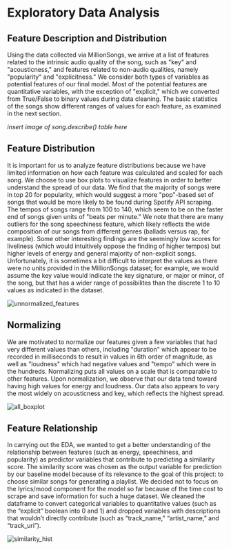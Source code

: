# Exploratory Data Analysis

## Feature Description and Distribution
Using the data collected via MillionSongs, we arrive at a list of features related to the intrinsic audio quality of the song, such as "key" and "acousticness," and features related to non-audio qualities, namely "popularity" and "explicitness." We consider both types of variables as potential features of our final model. Most of the potential features are quantitative variables, with the exception of "explicit," which we converted from True/False to binary values during data cleaning. The basic statistics of the songs show different ranges of values for each feature, as examined in the next section. 

*insert image of song.describe() table here*

## Feature Distribution
It is important for us to analyze feature distributions because we have limited information on how each feature was calculated and scaled for each song. We choose to use box plots to visualize features in order to better understand the spread of our data. We find that the majority of songs were in top 20 for popularity, which would suggest a more "pop"-based set of songs that would be more likely to be found during Spotify API scraping. The tempos of songs range from 100 to 140, which seem to be on the faster end of songs given units of "beats per minute." We note that there are many outliers for the song speechiness feature, which likely reflects the wide composition of our songs from different genres (ballads versus rap, for example). Some other interesting findings are the seemingly low scores for liveliness (which would intuitively oppose the finding of higher tempos) but higher levels of energy and general majority of non-explicit songs. Unfortunately, it is sometimes a bit difficult to interpret the values as there were no units provided in the MillionSongs dataset; for example, we would assume the key value would indicate the key signature, or major or minor, of the song, but that has a wider range of possibilites than the discrete 1 to 10 values as indicated in the dataset. 

![unnormalized_features](https://user-images.githubusercontent.com/22016387/70472500-2f103380-1a9d-11ea-994f-9f51e8ff4a24.JPG)

## Normalizing
We are motivated to normalize our features given a few variables that had very different values than others, including "duration" which appear to be recorded in milliseconds to result in values in 6th order of magnitude, as well as "loudness" which had negative values and "tempo" which were in the hundreds. Normalizing puts all values on a scale that is comparable to other features. Upon normalization, we observe that our data tend toward having high values for energy and loudness. Our data also appears to vary the most widely on acousticness and key, which reflects the highest spread. 

![all_boxplot](https://user-images.githubusercontent.com/22016387/70472340-ebb5c500-1a9c-11ea-8816-39df6d7f6030.png)

## Feature Relationship
In carrying out the EDA, we wanted to get a better understanding of the relationship between features (such as energy, speechiness, and popularity) as predictor variables that contribute to predicting a similarity score. The similarity score was chosen as the output variable for prediction by our baseline model because of its relevance to the goal of this project: to choose similar songs for generating a playlist. We decided not to focus on the lyrics/mood component for the model so far because of the time cost to scrape and save information for such a huge dataset. We cleaned the dataframe to convert categorical variables to quantitative values (such as the “explicit” boolean into 0 and 1) and dropped variables with descriptions that wouldn’t directly contribute (such as “track_name,” “artist_name,” and “track_uri”). 

![similarity_hist](https://user-images.githubusercontent.com/22016387/70472318-e48eb700-1a9c-11ea-8103-ca41f0527766.png)
